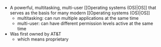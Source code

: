 - A powerful, multitasking, multi-user [[Operating systems (OS)|OS]] that serves as the basis for many modern [[Operating systems (OS)|OS]] 
	- multitasking: can run multiple applications at the same time
	- multi-user: can have different permission levels active at the same time
- Was first owned by AT&T
	- which means proprietary